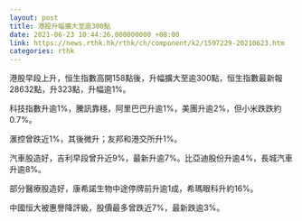 ```yaml
---
layout: post
title: 港股升幅擴大至逾300點
date: 2021-06-23 10:44:26.000000000 +08:00
link: https://news.rthk.hk/rthk/ch/component/k2/1597229-20210623.htm
categories: rthk
---
```


港股早段上升，恒生指數高開158點後，升幅擴大至逾300點，恒生指數最新報28632點，升323點，升幅逾1%。

科技指數升逾1%，騰訊靠穩，阿里巴巴升逾1%，美團升逾2%，但小米跌跌約0.7%。

滙控曾跌近1%，其後微升；友邦和港交所升1%。

汽車股造好，吉利早段曾升近9%，最新升逾7%。比亞迪股份升逾4%，長城汽車升逾8%。

部分醫療股造好，康希諾生物中途停牌前升逾1成，希瑪眼科升約16%。

中國恒大被惠譽降評級，股價最多曾跌近7%，最新跌逾3%。
